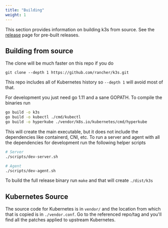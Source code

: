 ```yaml
---
title: "Building"
weight: 1
---
```


This section provides information on building k3s from source.
See the [release](https://github.com/rancher/k3s/releases/latest) page for pre-built releases.


Building from source
--------------------

The clone will be much faster on this repo if you do

    git clone --depth 1 https://github.com/rancher/k3s.git
    
This repo includes all of Kubernetes history so `--depth 1` will avoid most of that.

For development you just need go 1.11 and a sane GOPATH.  To compile the binaries run

```bash
go build -o k3s
go build -o kubectl ./cmd/kubectl
go build -o hyperkube ./vendor/k8s.io/kubernetes/cmd/hyperkube
```

This will create the main executable, but it does not include the dependencies like containerd, CNI,
etc.  To run a server and agent with all the dependencies for development run the following
helper scripts

```bash
# Server
./scripts/dev-server.sh

# Agent
./scripts/dev-agent.sh
```

To build the full release binary run `make` and that will create `./dist/k3s`

Kubernetes Source
-----------------

The source code for Kubernetes is in `vendor/` and the location from which that is copied
is in `./vendor.conf`.  Go to the referenced repo/tag and you'll find all the patches applied
to upstream Kubernetes.
